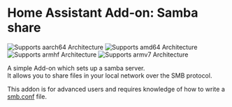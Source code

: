 # Home Assistant Add-on: Samba share
![Supports aarch64 Architecture][aarch64-shield] ![Supports amd64 Architecture][amd64-shield] ![Supports armhf Architecture][armhf-shield] ![Supports armv7 Architecture][armv7-shield]

A simple Add-on which sets up a samba server.  
It allows you to share files in your local network over the SMB protocol.  

This addon is for advanced users and requires knowledge of how to write a [smb.conf][smb-conf] file.  

[smb-conf]: https://www.samba.org/samba/docs/current/man-html/smb.conf.5.html
[repository]: https://github.com/elvit/hassio-addons
[aarch64-shield]: https://img.shields.io/badge/aarch64-yes-green.svg
[amd64-shield]: https://img.shields.io/badge/amd64-yes-green.svg
[armhf-shield]: https://img.shields.io/badge/armhf-yes-green.svg
[armv7-shield]: https://img.shields.io/badge/armv7-yes-green.svg
